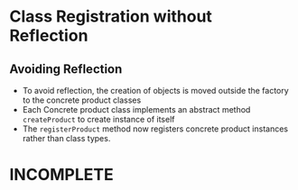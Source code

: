 # Class Registration without Reflection

## Avoiding Reflection
- To avoid reflection, the creation of objects is moved outside the factory to the concrete product classes
- Each Concrete product class implements an abstract method `createProduct` to create instance of itself
- The `registerProduct` method now registers concrete product instances rather than class types.

# INCOMPLETE